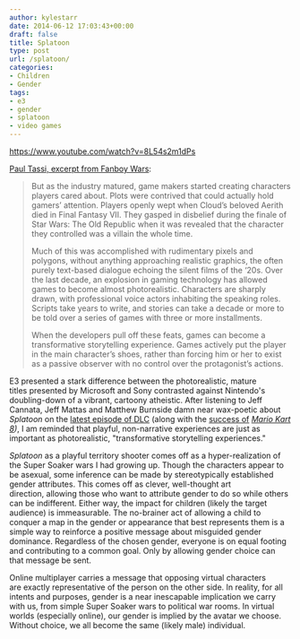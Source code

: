 ```yaml
---
author: kylestarr
date: 2014-06-12 17:03:43+00:00
draft: false
title: Splatoon
type: post
url: /splatoon/
categories:
- Children
- Gender
tags:
- e3
- gender
- splatoon
- video games
---
```


<https://www.youtube.com/watch?v=8L54s2m1dPs>

[Paul Tassi, excerpt from Fanboy Wars](https://itunes.apple.com/us/book/fanboy-wars-fight-for-future/id888119344?mt=11&uo=4&at=1l3v2y3&ct=TSOG):

> But as the industry matured, game makers started creating characters players cared about. Plots were contrived that could actually hold gamers’ attention. Players openly wept when Cloud’s beloved Aerith died in Final Fantasy VII. They gasped in disbelief during the finale of Star Wars: The Old Republic when it was revealed that the character they controlled was a villain the whole time.
>
> Much of this was accomplished with rudimentary pixels and polygons, without anything approaching realistic graphics, the often purely text-based dialogue echoing the silent films of the ‘20s. Over the last decade, an explosion in gaming technology has allowed games to become almost photorealistic. Characters are sharply drawn, with professional voice actors inhabiting the speaking roles. Scripts take years to write, and stories can take a decade or more to be told over a series of games with three or more installments.
>
> When the developers pull off these feats, games can become a transformative storytelling experience. Games actively put the player in the main character’s shoes, rather than forcing him or her to exist as a passive observer with no control over the protagonist’s actions.

E3 presented a stark difference between the photorealistic, mature titles presented by Microsoft and Sony contrasted against Nintendo's doubling-down of a vibrant, cartoony atheistic. After listening to Jeff Cannata, Jeff Mattas and Matthew Burnside damn near wax-poetic about _Splatoon_ on the [latest episode of DLC](https://itunes.apple.com/us/podcast/dlc-25-e3-day-2-now-thats/id794234509?i=314663519&mt=2&at=1l3v2y3&ct=TSOG) (along with the [success of](https://tsogaming.com/2014/06/12/mario-kart-is-moving-units/) _[Mario Kart 8](https://tsogaming.com/2014/06/12/mario-kart-is-moving-units/))_, I am reminded that playful, non-narrative experiences are just as important as photorealistic, "transformative storytelling experiences."

_Splatoon_ as a playful territory shooter comes off as a hyper-realization of the Super Soaker wars I had growing up. Though the characters appear to be asexual, some inference can be made by stereotypically established gender attributes. This comes off as clever, well-thought art direction, allowing those who want to attribute gender to do so while others can be indifferent. Either way, the impact for children (likely the target audience) is immeasurable. The no-brainer act of allowing a child to conquer a map in the gender or appearance that best represents them is a simple way to reinforce a positive message about misguided gender dominance. Regardless of the chosen gender, everyone is on equal footing and contributing to a common goal. Only by allowing gender choice can that message be sent.

Online multiplayer carries a message that opposing virtual characters are exactly representative of the person on the other side. In reality, for all intents and purposes, gender is a near inescapable implication we carry with us, from simple Super Soaker wars to political war rooms. In virtual worlds (especially online), our gender is implied by the avatar we choose. Without choice, we all become the same (likely male) individual.
